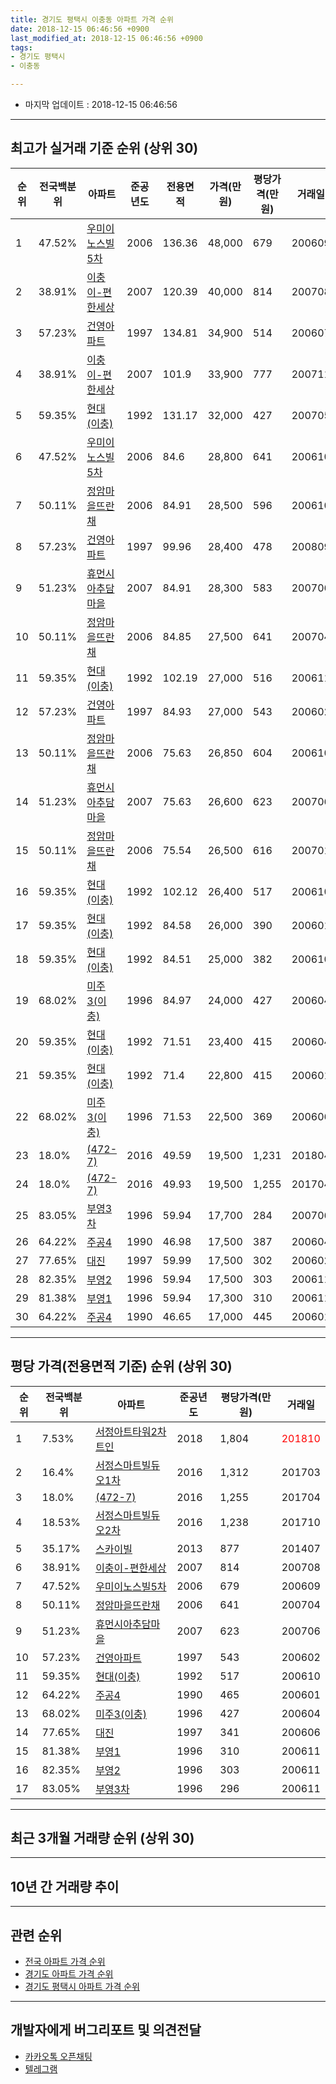 ```yaml
---
title: 경기도 평택시 이충동 아파트 가격 순위
date: 2018-12-15 06:46:56 +0900
last_modified_at: 2018-12-15 06:46:56 +0900
tags:
- 경기도 평택시
- 이충동

---
```


* 마지막 업데이트 : 2018-12-15 06:46:56

---

## 최고가 실거래 기준 순위 (상위 30)


|순위|전국백분위|아파트|준공년도|전용면적|가격(만원)|평당가격(만원)|거래일|
|---|---|---|---|---|---|---|---|
|1|47.52%|[우미이노스빌5차](https://search.naver.com/search.naver?query=%EA%B2%BD%EA%B8%B0%EB%8F%84+%ED%8F%89%ED%83%9D%EC%8B%9C+%EC%9D%B4%EC%B6%A9%EB%8F%99+%EC%9A%B0%EB%AF%B8%EC%9D%B4%EB%85%B8%EC%8A%A4%EB%B9%8C5%EC%B0%A8)|2006|136.36|48,000|679|200609|
|2|38.91%|[이충이-편한세상](https://search.naver.com/search.naver?query=%EA%B2%BD%EA%B8%B0%EB%8F%84+%ED%8F%89%ED%83%9D%EC%8B%9C+%EC%9D%B4%EC%B6%A9%EB%8F%99+%EC%9D%B4%EC%B6%A9%EC%9D%B4-%ED%8E%B8%ED%95%9C%EC%84%B8%EC%83%81)|2007|120.39|40,000|814|200708|
|3|57.23%|[건영아파트](https://search.naver.com/search.naver?query=%EA%B2%BD%EA%B8%B0%EB%8F%84+%ED%8F%89%ED%83%9D%EC%8B%9C+%EC%9D%B4%EC%B6%A9%EB%8F%99+%EA%B1%B4%EC%98%81%EC%95%84%ED%8C%8C%ED%8A%B8)|1997|134.81|34,900|514|200607|
|4|38.91%|[이충이-편한세상](https://search.naver.com/search.naver?query=%EA%B2%BD%EA%B8%B0%EB%8F%84+%ED%8F%89%ED%83%9D%EC%8B%9C+%EC%9D%B4%EC%B6%A9%EB%8F%99+%EC%9D%B4%EC%B6%A9%EC%9D%B4-%ED%8E%B8%ED%95%9C%EC%84%B8%EC%83%81)|2007|101.9|33,900|777|200711|
|5|59.35%|[현대(이충)](https://search.naver.com/search.naver?query=%EA%B2%BD%EA%B8%B0%EB%8F%84+%ED%8F%89%ED%83%9D%EC%8B%9C+%EC%9D%B4%EC%B6%A9%EB%8F%99+%ED%98%84%EB%8C%80%28%EC%9D%B4%EC%B6%A9%29)|1992|131.17|32,000|427|200705|
|6|47.52%|[우미이노스빌5차](https://search.naver.com/search.naver?query=%EA%B2%BD%EA%B8%B0%EB%8F%84+%ED%8F%89%ED%83%9D%EC%8B%9C+%EC%9D%B4%EC%B6%A9%EB%8F%99+%EC%9A%B0%EB%AF%B8%EC%9D%B4%EB%85%B8%EC%8A%A4%EB%B9%8C5%EC%B0%A8)|2006|84.6|28,800|641|200610|
|7|50.11%|[정암마을뜨란채](https://search.naver.com/search.naver?query=%EA%B2%BD%EA%B8%B0%EB%8F%84+%ED%8F%89%ED%83%9D%EC%8B%9C+%EC%9D%B4%EC%B6%A9%EB%8F%99+%EC%A0%95%EC%95%94%EB%A7%88%EC%9D%84%EB%9C%A8%EB%9E%80%EC%B1%84)|2006|84.91|28,500|596|200610|
|8|57.23%|[건영아파트](https://search.naver.com/search.naver?query=%EA%B2%BD%EA%B8%B0%EB%8F%84+%ED%8F%89%ED%83%9D%EC%8B%9C+%EC%9D%B4%EC%B6%A9%EB%8F%99+%EA%B1%B4%EC%98%81%EC%95%84%ED%8C%8C%ED%8A%B8)|1997|99.96|28,400|478|200809|
|9|51.23%|[휴먼시아추담마을](https://search.naver.com/search.naver?query=%EA%B2%BD%EA%B8%B0%EB%8F%84+%ED%8F%89%ED%83%9D%EC%8B%9C+%EC%9D%B4%EC%B6%A9%EB%8F%99+%ED%9C%B4%EB%A8%BC%EC%8B%9C%EC%95%84%EC%B6%94%EB%8B%B4%EB%A7%88%EC%9D%84)|2007|84.91|28,300|583|200706|
|10|50.11%|[정암마을뜨란채](https://search.naver.com/search.naver?query=%EA%B2%BD%EA%B8%B0%EB%8F%84+%ED%8F%89%ED%83%9D%EC%8B%9C+%EC%9D%B4%EC%B6%A9%EB%8F%99+%EC%A0%95%EC%95%94%EB%A7%88%EC%9D%84%EB%9C%A8%EB%9E%80%EC%B1%84)|2006|84.85|27,500|641|200704|
|11|59.35%|[현대(이충)](https://search.naver.com/search.naver?query=%EA%B2%BD%EA%B8%B0%EB%8F%84+%ED%8F%89%ED%83%9D%EC%8B%9C+%EC%9D%B4%EC%B6%A9%EB%8F%99+%ED%98%84%EB%8C%80%28%EC%9D%B4%EC%B6%A9%29)|1992|102.19|27,000|516|200611|
|12|57.23%|[건영아파트](https://search.naver.com/search.naver?query=%EA%B2%BD%EA%B8%B0%EB%8F%84+%ED%8F%89%ED%83%9D%EC%8B%9C+%EC%9D%B4%EC%B6%A9%EB%8F%99+%EA%B1%B4%EC%98%81%EC%95%84%ED%8C%8C%ED%8A%B8)|1997|84.93|27,000|543|200602|
|13|50.11%|[정암마을뜨란채](https://search.naver.com/search.naver?query=%EA%B2%BD%EA%B8%B0%EB%8F%84+%ED%8F%89%ED%83%9D%EC%8B%9C+%EC%9D%B4%EC%B6%A9%EB%8F%99+%EC%A0%95%EC%95%94%EB%A7%88%EC%9D%84%EB%9C%A8%EB%9E%80%EC%B1%84)|2006|75.63|26,850|604|200610|
|14|51.23%|[휴먼시아추담마을](https://search.naver.com/search.naver?query=%EA%B2%BD%EA%B8%B0%EB%8F%84+%ED%8F%89%ED%83%9D%EC%8B%9C+%EC%9D%B4%EC%B6%A9%EB%8F%99+%ED%9C%B4%EB%A8%BC%EC%8B%9C%EC%95%84%EC%B6%94%EB%8B%B4%EB%A7%88%EC%9D%84)|2007|75.63|26,600|623|200706|
|15|50.11%|[정암마을뜨란채](https://search.naver.com/search.naver?query=%EA%B2%BD%EA%B8%B0%EB%8F%84+%ED%8F%89%ED%83%9D%EC%8B%9C+%EC%9D%B4%EC%B6%A9%EB%8F%99+%EC%A0%95%EC%95%94%EB%A7%88%EC%9D%84%EB%9C%A8%EB%9E%80%EC%B1%84)|2006|75.54|26,500|616|200701|
|16|59.35%|[현대(이충)](https://search.naver.com/search.naver?query=%EA%B2%BD%EA%B8%B0%EB%8F%84+%ED%8F%89%ED%83%9D%EC%8B%9C+%EC%9D%B4%EC%B6%A9%EB%8F%99+%ED%98%84%EB%8C%80%28%EC%9D%B4%EC%B6%A9%29)|1992|102.12|26,400|517|200610|
|17|59.35%|[현대(이충)](https://search.naver.com/search.naver?query=%EA%B2%BD%EA%B8%B0%EB%8F%84+%ED%8F%89%ED%83%9D%EC%8B%9C+%EC%9D%B4%EC%B6%A9%EB%8F%99+%ED%98%84%EB%8C%80%28%EC%9D%B4%EC%B6%A9%29)|1992|84.58|26,000|390|200601|
|18|59.35%|[현대(이충)](https://search.naver.com/search.naver?query=%EA%B2%BD%EA%B8%B0%EB%8F%84+%ED%8F%89%ED%83%9D%EC%8B%9C+%EC%9D%B4%EC%B6%A9%EB%8F%99+%ED%98%84%EB%8C%80%28%EC%9D%B4%EC%B6%A9%29)|1992|84.51|25,000|382|200610|
|19|68.02%|[미주3(이충)](https://search.naver.com/search.naver?query=%EA%B2%BD%EA%B8%B0%EB%8F%84+%ED%8F%89%ED%83%9D%EC%8B%9C+%EC%9D%B4%EC%B6%A9%EB%8F%99+%EB%AF%B8%EC%A3%BC3%28%EC%9D%B4%EC%B6%A9%29)|1996|84.97|24,000|427|200604|
|20|59.35%|[현대(이충)](https://search.naver.com/search.naver?query=%EA%B2%BD%EA%B8%B0%EB%8F%84+%ED%8F%89%ED%83%9D%EC%8B%9C+%EC%9D%B4%EC%B6%A9%EB%8F%99+%ED%98%84%EB%8C%80%28%EC%9D%B4%EC%B6%A9%29)|1992|71.51|23,400|415|200604|
|21|59.35%|[현대(이충)](https://search.naver.com/search.naver?query=%EA%B2%BD%EA%B8%B0%EB%8F%84+%ED%8F%89%ED%83%9D%EC%8B%9C+%EC%9D%B4%EC%B6%A9%EB%8F%99+%ED%98%84%EB%8C%80%28%EC%9D%B4%EC%B6%A9%29)|1992|71.4|22,800|415|200601|
|22|68.02%|[미주3(이충)](https://search.naver.com/search.naver?query=%EA%B2%BD%EA%B8%B0%EB%8F%84+%ED%8F%89%ED%83%9D%EC%8B%9C+%EC%9D%B4%EC%B6%A9%EB%8F%99+%EB%AF%B8%EC%A3%BC3%28%EC%9D%B4%EC%B6%A9%29)|1996|71.53|22,500|369|200606|
|23|18.0%|[(472-7)](https://search.naver.com/search.naver?query=%EA%B2%BD%EA%B8%B0%EB%8F%84+%ED%8F%89%ED%83%9D%EC%8B%9C+%EC%9D%B4%EC%B6%A9%EB%8F%99+%28472-7%29)|2016|49.59|19,500|1,231|201804|
|24|18.0%|[(472-7)](https://search.naver.com/search.naver?query=%EA%B2%BD%EA%B8%B0%EB%8F%84+%ED%8F%89%ED%83%9D%EC%8B%9C+%EC%9D%B4%EC%B6%A9%EB%8F%99+%28472-7%29)|2016|49.93|19,500|1,255|201704|
|25|83.05%|[부영3차](https://search.naver.com/search.naver?query=%EA%B2%BD%EA%B8%B0%EB%8F%84+%ED%8F%89%ED%83%9D%EC%8B%9C+%EC%9D%B4%EC%B6%A9%EB%8F%99+%EB%B6%80%EC%98%813%EC%B0%A8)|1996|59.94|17,700|284|200706|
|26|64.22%|[주공4](https://search.naver.com/search.naver?query=%EA%B2%BD%EA%B8%B0%EB%8F%84+%ED%8F%89%ED%83%9D%EC%8B%9C+%EC%9D%B4%EC%B6%A9%EB%8F%99+%EC%A3%BC%EA%B3%B54)|1990|46.98|17,500|387|200604|
|27|77.65%|[대진](https://search.naver.com/search.naver?query=%EA%B2%BD%EA%B8%B0%EB%8F%84+%ED%8F%89%ED%83%9D%EC%8B%9C+%EC%9D%B4%EC%B6%A9%EB%8F%99+%EB%8C%80%EC%A7%84)|1997|59.99|17,500|302|200602|
|28|82.35%|[부영2](https://search.naver.com/search.naver?query=%EA%B2%BD%EA%B8%B0%EB%8F%84+%ED%8F%89%ED%83%9D%EC%8B%9C+%EC%9D%B4%EC%B6%A9%EB%8F%99+%EB%B6%80%EC%98%812)|1996|59.94|17,500|303|200611|
|29|81.38%|[부영1](https://search.naver.com/search.naver?query=%EA%B2%BD%EA%B8%B0%EB%8F%84+%ED%8F%89%ED%83%9D%EC%8B%9C+%EC%9D%B4%EC%B6%A9%EB%8F%99+%EB%B6%80%EC%98%811)|1996|59.94|17,300|310|200611|
|30|64.22%|[주공4](https://search.naver.com/search.naver?query=%EA%B2%BD%EA%B8%B0%EB%8F%84+%ED%8F%89%ED%83%9D%EC%8B%9C+%EC%9D%B4%EC%B6%A9%EB%8F%99+%EC%A3%BC%EA%B3%B54)|1990|46.65|17,000|445|200601|


---

## 평당 가격(전용면적 기준) 순위 (상위 30)


|순위|전국백분위|아파트|준공년도|평당가격(만원)|거래일|
|---|---|---|---|---|---|
|1|7.53%|[서정아트타워2차 트인](https://search.naver.com/search.naver?query=%EA%B2%BD%EA%B8%B0%EB%8F%84+%ED%8F%89%ED%83%9D%EC%8B%9C+%EC%9D%B4%EC%B6%A9%EB%8F%99+%EC%84%9C%EC%A0%95%EC%95%84%ED%8A%B8%ED%83%80%EC%9B%8C2%EC%B0%A8+%ED%8A%B8%EC%9D%B8)|2018|1,804|<span style="color:red">201810</span>|
|2|16.4%|[서정스마트빌듀오1차](https://search.naver.com/search.naver?query=%EA%B2%BD%EA%B8%B0%EB%8F%84+%ED%8F%89%ED%83%9D%EC%8B%9C+%EC%9D%B4%EC%B6%A9%EB%8F%99+%EC%84%9C%EC%A0%95%EC%8A%A4%EB%A7%88%ED%8A%B8%EB%B9%8C%EB%93%80%EC%98%A41%EC%B0%A8)|2016|1,312|201703|
|3|18.0%|[(472-7)](https://search.naver.com/search.naver?query=%EA%B2%BD%EA%B8%B0%EB%8F%84+%ED%8F%89%ED%83%9D%EC%8B%9C+%EC%9D%B4%EC%B6%A9%EB%8F%99+%28472-7%29)|2016|1,255|201704|
|4|18.53%|[서정스마트빌듀오2차](https://search.naver.com/search.naver?query=%EA%B2%BD%EA%B8%B0%EB%8F%84+%ED%8F%89%ED%83%9D%EC%8B%9C+%EC%9D%B4%EC%B6%A9%EB%8F%99+%EC%84%9C%EC%A0%95%EC%8A%A4%EB%A7%88%ED%8A%B8%EB%B9%8C%EB%93%80%EC%98%A42%EC%B0%A8)|2016|1,238|201710|
|5|35.17%|[스카이빌](https://search.naver.com/search.naver?query=%EA%B2%BD%EA%B8%B0%EB%8F%84+%ED%8F%89%ED%83%9D%EC%8B%9C+%EC%9D%B4%EC%B6%A9%EB%8F%99+%EC%8A%A4%EC%B9%B4%EC%9D%B4%EB%B9%8C)|2013|877|201407|
|6|38.91%|[이충이-편한세상](https://search.naver.com/search.naver?query=%EA%B2%BD%EA%B8%B0%EB%8F%84+%ED%8F%89%ED%83%9D%EC%8B%9C+%EC%9D%B4%EC%B6%A9%EB%8F%99+%EC%9D%B4%EC%B6%A9%EC%9D%B4-%ED%8E%B8%ED%95%9C%EC%84%B8%EC%83%81)|2007|814|200708|
|7|47.52%|[우미이노스빌5차](https://search.naver.com/search.naver?query=%EA%B2%BD%EA%B8%B0%EB%8F%84+%ED%8F%89%ED%83%9D%EC%8B%9C+%EC%9D%B4%EC%B6%A9%EB%8F%99+%EC%9A%B0%EB%AF%B8%EC%9D%B4%EB%85%B8%EC%8A%A4%EB%B9%8C5%EC%B0%A8)|2006|679|200609|
|8|50.11%|[정암마을뜨란채](https://search.naver.com/search.naver?query=%EA%B2%BD%EA%B8%B0%EB%8F%84+%ED%8F%89%ED%83%9D%EC%8B%9C+%EC%9D%B4%EC%B6%A9%EB%8F%99+%EC%A0%95%EC%95%94%EB%A7%88%EC%9D%84%EB%9C%A8%EB%9E%80%EC%B1%84)|2006|641|200704|
|9|51.23%|[휴먼시아추담마을](https://search.naver.com/search.naver?query=%EA%B2%BD%EA%B8%B0%EB%8F%84+%ED%8F%89%ED%83%9D%EC%8B%9C+%EC%9D%B4%EC%B6%A9%EB%8F%99+%ED%9C%B4%EB%A8%BC%EC%8B%9C%EC%95%84%EC%B6%94%EB%8B%B4%EB%A7%88%EC%9D%84)|2007|623|200706|
|10|57.23%|[건영아파트](https://search.naver.com/search.naver?query=%EA%B2%BD%EA%B8%B0%EB%8F%84+%ED%8F%89%ED%83%9D%EC%8B%9C+%EC%9D%B4%EC%B6%A9%EB%8F%99+%EA%B1%B4%EC%98%81%EC%95%84%ED%8C%8C%ED%8A%B8)|1997|543|200602|
|11|59.35%|[현대(이충)](https://search.naver.com/search.naver?query=%EA%B2%BD%EA%B8%B0%EB%8F%84+%ED%8F%89%ED%83%9D%EC%8B%9C+%EC%9D%B4%EC%B6%A9%EB%8F%99+%ED%98%84%EB%8C%80%28%EC%9D%B4%EC%B6%A9%29)|1992|517|200610|
|12|64.22%|[주공4](https://search.naver.com/search.naver?query=%EA%B2%BD%EA%B8%B0%EB%8F%84+%ED%8F%89%ED%83%9D%EC%8B%9C+%EC%9D%B4%EC%B6%A9%EB%8F%99+%EC%A3%BC%EA%B3%B54)|1990|465|200601|
|13|68.02%|[미주3(이충)](https://search.naver.com/search.naver?query=%EA%B2%BD%EA%B8%B0%EB%8F%84+%ED%8F%89%ED%83%9D%EC%8B%9C+%EC%9D%B4%EC%B6%A9%EB%8F%99+%EB%AF%B8%EC%A3%BC3%28%EC%9D%B4%EC%B6%A9%29)|1996|427|200604|
|14|77.65%|[대진](https://search.naver.com/search.naver?query=%EA%B2%BD%EA%B8%B0%EB%8F%84+%ED%8F%89%ED%83%9D%EC%8B%9C+%EC%9D%B4%EC%B6%A9%EB%8F%99+%EB%8C%80%EC%A7%84)|1997|341|200606|
|15|81.38%|[부영1](https://search.naver.com/search.naver?query=%EA%B2%BD%EA%B8%B0%EB%8F%84+%ED%8F%89%ED%83%9D%EC%8B%9C+%EC%9D%B4%EC%B6%A9%EB%8F%99+%EB%B6%80%EC%98%811)|1996|310|200611|
|16|82.35%|[부영2](https://search.naver.com/search.naver?query=%EA%B2%BD%EA%B8%B0%EB%8F%84+%ED%8F%89%ED%83%9D%EC%8B%9C+%EC%9D%B4%EC%B6%A9%EB%8F%99+%EB%B6%80%EC%98%812)|1996|303|200611|
|17|83.05%|[부영3차](https://search.naver.com/search.naver?query=%EA%B2%BD%EA%B8%B0%EB%8F%84+%ED%8F%89%ED%83%9D%EC%8B%9C+%EC%9D%B4%EC%B6%A9%EB%8F%99+%EB%B6%80%EC%98%813%EC%B0%A8)|1996|296|200611|


---

## 최근 3개월 거래량 순위 (상위 30)


<div style="width:100%;">
    <canvas id="deal_count_ranking" height="250"></canvas>
</div>


<script>
new Chart(document.getElementById("deal_count_ranking"), {
    type: 'horizontalBar',
    data: {
        labels: ['현대(이충)', '정암마을뜨란채', '주공4', '건영아파트', '대진', '미주3(이충)', '부영2', '부영3차', '부영1', '휴먼시아추담마을', '이충이-편한세상', '서정아트타워2차 트인'],
        datasets: [{
            label: '실거래 수',
            data: [8, 4, 3, 2, 2, 2, 2, 1, 1, 1, 1, 1],
            borderColor: "rgba(255, 0, 128, 1)",
            backgroundColor: "rgba(255, 0, 128, 0.5)",
            fill: false,
        }]
    },
    options: {
        responsive: true,
        title: {
            display: true,
            text: '최근 3개월 거래량 순위'
        },
        tooltips: {
            mode: 'index',
            intersect: false,
            callbacks: {
                title: function(tooltipItems, data) {
                    return "실거래 수:";
                },
                label: function(tooltipItem, data) {
                    return data.labels[tooltipItem.index] + ": " + tooltipItem.xLabel;
                }
            }
        },
        hover: {
            mode: 'nearest',
            intersect: true
        },
        scales: {
            xAxes: [{
                display: true,
                scaleLabel: {
                    display: true,
                    labelString: '실거래 수'
                },
                ticks: {
                    suggestedMin: 0,
                }
            }],
            yAxes: [{
                display: true,
                ticks: {
                    autoSkip: false,
                    callback: function(value, index, values) {
                        if (value.length > 15)
                            return value.substr(0, 13) + "...";
                        else
                            return value;
                    }
                },
                scaleLabel: {
                    display: false,
                }
            }]
        }
    }
});

</script>


---

## 10년 간 거래량 추이


<div style="width:100%;">
    <canvas id="deal_progress" height="250"></canvas>
</div>

<script>
new Chart(document.getElementById("deal_progress"), {
    type: 'line',
    data: {
        labels: ['200812','200901','200902','200903','200904','200905','200906','200907','200908','200909','200910','200911','200912','201001','201002','201003','201004','201005','201006','201007','201008','201009','201010','201011','201012','201101','201102','201103','201104','201105','201106','201107','201108','201109','201110','201111','201112','201201','201202','201203','201204','201205','201206','201207','201208','201209','201210','201211','201212','201301','201302','201303','201304','201305','201306','201307','201308','201309','201310','201311','201312','201401','201402','201403','201404','201405','201406','201407','201408','201409','201410','201411','201412','201501','201502','201503','201504','201505','201506','201507','201508','201509','201510','201511','201512','201601','201602','201603','201604','201605','201606','201607','201608','201609','201610','201611','201612','201701','201702','201703','201704','201705','201706','201707','201708','201709','201710','201711','201712','201801','201802','201803','201804','201805','201806','201807','201808','201809','201810','201811','201812'],
        datasets: [{
            label: '실거래 수',
            pointRadius: 1,
            data: [5, 7, 16, 30, 29, 26, 27, 32, 27, 50, 26, 23, 27, 42, 43, 47, 40, 53, 32, 30, 28, 33, 61, 48, 55, 95, 65, 71, 62, 62, 31, 43, 46, 49, 52, 42, 34, 30, 43, 38, 37, 29, 23, 23, 22, 28, 27, 30, 28, 12, 15, 37, 41, 35, 39, 20, 32, 34, 34, 30, 18, 23, 33, 57, 43, 40, 20, 21, 52, 49, 50, 47, 31, 48, 55, 80, 66, 65, 44, 44, 34, 33, 44, 40, 29, 29, 25, 43, 45, 33, 35, 50, 29, 37, 40, 36, 24, 19, 25, 35, 36, 33, 41, 32, 25, 34, 17, 15, 25, 22, 13, 25, 16, 24, 22, 17, 16, 16, 21, 7, 0],
            borderColor: "rgba(255, 201, 14, 1)",
            backgroundColor: "rgba(255, 201, 14, 0.5)",
            fill: true,
        }]
    },
    options: {
        responsive: true,
        title: {
            display: true,
            text: '10년간 거래량 추이'
        },
        tooltips: {
            mode: 'index',
            intersect: false,
        },
        hover: {
            mode: 'nearest',
            intersect: true
        },
        scales: {
            xAxes: [{
                display: true,
                scaleLabel: {
                    display: true,
                    labelString: '년/월'
                }
            }],
            yAxes: [{
                display: true,
                ticks: {
                    suggestedMin: 0,
                },
                scaleLabel: {
                    display: true,
                    labelString: '실거래 수'
                }
            }]
        }
    }
});

</script>


---

## 관련 순위

- [전국 아파트 가격 순위](https://inasie.github.io/apt-ranking/전국)
- [경기도 아파트 가격 순위](https://inasie.github.io/apt-ranking/경기도)
- [경기도 평택시 아파트 가격 순위](https://inasie.github.io/apt-ranking/경기도-평택시)


---

## 개발자에게 버그리포트 및 의견전달

- [카카오톡 오픈채팅](https://open.kakao.com/o/gLJUAP4)
- [텔레그램](https://t.me/inasie)


